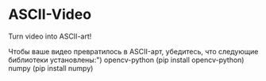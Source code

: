 # ASCII-Video
Turn video into ASCII-art!

Чтобы ваше видео превратилось в ASCII-арт, убедитесь, что следующие библиотеки установлены:")
opencv-python (pip install opencv-python)
numpy (pip install numpy)
